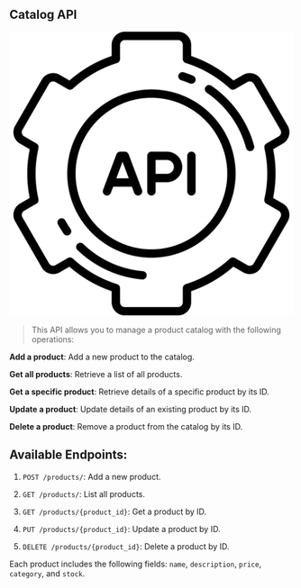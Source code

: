 ## Catalog API
![](api-svgrepo-com.svg)
> This API allows you to manage a product catalog with the following operations:

**Add a product**: Add a new product to the catalog.

**Get all products**: Retrieve a list of all products.

**Get a specific product**: Retrieve details of a specific product by its ID.

**Update a product**: Update details of an existing product by its ID.

**Delete a product**: Remove a product from the catalog by its ID.


## Available Endpoints:

1. `POST /products/`: Add a new product.


2. `GET /products/`: List all products.


3. `GET /products/{product_id}`: Get a product by ID.


4. `PUT /products/{product_id}`: Update a product by ID.


5. `DELETE /products/{product_id}`: Delete a product by ID.



Each product includes the following fields: ``name``, ``description``, ``price``, ``category``, and ``stock``.

